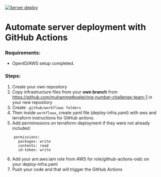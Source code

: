 [![Server deploy](https://github.com/leticiavalladares/ring-challenge-team1-ec2-nr3/actions/workflows/deploy-infra.yaml/badge.svg?branch=main)](https://github.com/leticiavalladares/ring-challenge-team1-ec2-nr3/actions/workflows/deploy-infra.yaml)

# Automate server deployment with GitHub Actions

### Requirements:
- OpenID/AWS setup completed.

### Steps:

1. Create your own repository
2. Copy infrastructure files from your **own branch** from https://github.com/muhammetkoele/ring-number-challenge-team-1 in your new repository
3. Create `.github/workflows folders`
4. Then inside `workflows`, create yaml file (deploy-infra.yaml) with aws and terraform instructions for GitHub actions.
5. Add permimssions on terraform-deployment if they were not already included:
```
    permissions:
      packages: write
      contents: read
      id-token: write
```
6. Add your arn:aws:iam role from AWS for role/github-actions-oidc on your deploy-infra.yaml
7. Push your code and that will trigger the GitHub Actions